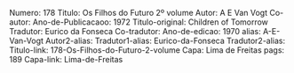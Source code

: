 Numero: 178
Titulo: Os Filhos do Futuro 2º volume
Autor: A E Van Vogt
Co-autor: 
Ano-de-Publicacaoo: 1972
Titulo-original: Children of Tomorrow
Tradutor: Eurico da Fonseca
Co-tradutor: 
Ano-de-edicao: 1970
alias: A-E-Van-Vogt
Autor2-alias: 
Tradutor1-alias: Eurico-da-Fonseca
Tradutor2-alias: 
Titulo-link: 178-Os-Filhos-do-Futuro-2-volume
Capa: Lima de Freitas
pags: 189
Capa-link: Lima-de-Freitas